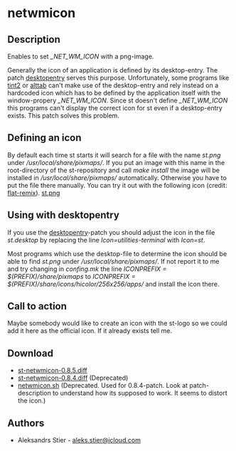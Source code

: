 netwmicon
=========

Description
-----------
Enables to set *\_NET\_WM\_ICON* with a png-image.

Generally the icon of an application is defined by its desktop-entry. The patch
[desktopentry](../desktopentry) serves this purpose. Unfortunately, some
programs like [tint2](https://gitlab.com/o9000/tint2) or
[alttab](https://github.com/sagb/alttab) can't make use of the desktop-entry and
rely instead on a hardcoded icon which has to be defined by the application
itself with the window-propery *\_NET\_WM\_ICON*. Since st doesn't define
*\_NET\_WM\_ICON* this programs can't display the correct icon for st even if a
desktop-entry exists. This patch solves this problem.

Defining an icon
----------------
By default each time st starts it will search for a file with the name *st.png*
under */usr/local/share/pixmaps/*. If you put an image with this name in the
root-directory of the st-repository and call *make install* the image will be
installed in */usr/local/share/pixmaps/* automatically. Otherwise you have to
put the file there manually. You can try it out with the following icon (credit:
[flat-remix](https://github.com/daniruiz/flat-remix)).
[st.png](st.png "Example Icon")

Using with desktopentry
-----------------------
If you use the [desktopentry](../desktopentry)-patch you should adjust the icon
in the file *st.desktop* by replacing the line *Icon=utilities-terminal* with
*Icon=st*.

Most programs which use the desktop-file to determine the icon should be able to
find *st.png* under */usr/local/share/pixmaps/*. If not report it to me and try
changing in *confing.mk* the line *ICONPREFIX = $(PREFIX)/share/pixmaps* to
*ICONPREFIX = $(PREFIX)/share/icons/hicolor/256x256/apps/* and install the icon
there.

Call to action
--------------
Maybe somebody would like to create an icon with the st-logo so we could add it
here as the official icon. If it already exists tell me.

Download
--------
* [st-netwmicon-0.8.5.diff](st-netwmicon-0.8.5.diff)
* [st-netwmicon-0.8.4.diff](st-netwmicon-0.8.4.diff) (Deprecated)
* [netwmicon.sh](netwmicon.sh) (Deprecated. Used for 0.8.4-patch. Look at
  patch-description to understand how its supposed to work. It seems to distort
  the icon.)

Authors
-------
* Aleksandrs Stier - <aleks.stier@icloud.com>
